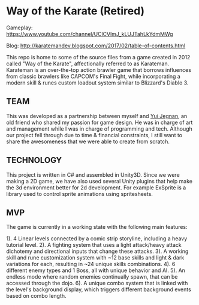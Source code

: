 Way of the Karate (Retired)
======

Gameplay: https://www.youtube.com/channel/UClCVlmJ_kLUJTahLkYdmMWg

Blog: http://karatemandev.blogspot.com/2017/02/table-of-contents.html

This repo is home to some of the source files from a game created in 2012 called "Way of the Karate", affectionally referred to as Karateman. Karateman is an over-the-top action brawler game that borrows influences from classic brawlers like CAPCOM's Final Fight, while incorporating a modern skill & runes custom loadout system similar to Blizzard's Diablo 3.

## TEAM

This was developed as a partnership between myself and [Yui Jegnan](http://yuijegnan.tumblr.com/archive), an old friend who shared my passion for game design. He was in charge of art and management while I was in charge of programming and tech. Although our project fell through due to time & financial constraints, I still want to share the awesomeness that we were able to create from scratch. 

## TECHNOLOGY

This project is written in C# and assembled in Unity3D. Since we were making a 2D game, we have also used several Unity plugins that help make the 3d environment better for 2d development. For example ExSprite is a library used to control sprite animations using spritesheets.

## MVP 

The game is currently in a working state with the following main features:

1). 4 Linear levels connected by a comic strip storyline, including a heavy tutorial level.
2). A fighting system that uses a light attack/heavy attack dichotemy and directional inputs that change these attacks. 
3). A working skill and rune customization system with ~12 base skills and light & dark variations for each, resulting in ~24 unique skills combinations. 
4). 6 different enemy types and 1 Boss, all with unique behavior and AI. 
5). An endless mode where random enemies continually spawn, that can be accessed through the dojo.
6). A unique combo system that is linked with the level's background display, which triggers different background events based on combo length. 
